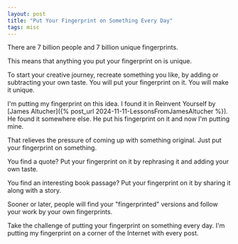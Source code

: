 ```yaml
---
layout: post
title: "Put Your Fingerprint on Something Every Day"
tags: misc
---
```


There are 7 billion people and 7 billion unique fingerprints.

This means that anything you put your fingerprint on is unique.

To start your creative journey, recreate something you like, by adding or subtracting your own taste. You will put your fingerprint on it. You will make it unique.

I'm putting my fingerprint on this idea. I found it in Reinvent Yourself by [James Altucher]({% post_url 2024-11-11-LessonsFromJamesAltucher %}). He found it somewhere else. He put his fingerprint on it and now I'm putting mine.

That relieves the pressure of coming up with something original. Just put your fingerprint on something.

You find a quote? Put your fingerprint on it by rephrasing it and adding your own taste.

You find an interesting book passage? Put your fingerprint on it by sharing it along with a story.

Sooner or later, people will find your "fingerprinted" versions and follow your work by your own fingerprints.

Take the challenge of putting your fingerprint on something every day. I'm putting my fingerprint on a corner of the Internet with every post.
